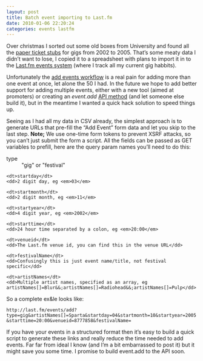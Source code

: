 ```yaml
---
layout: post
title: Batch event importing to Last.fm
date: 2010-01-06 22:20:24
categories: events lastfm
---
```


Over christmas I sorted out some old boxes from University and found all the [paper ticket stubs](http://www.flickr.com/photos/davidsingleton/tags/tickets/) for gigs from 2002 to 2005. That’s some meaty data I didn’t want to lose, I copied it to a spreadsheet with plans to import it in to the [Last.fm events system](http://last.fm/user/underpangs/events/) (where I track all my current gig habbits).

Unfortunately the [add events workflow](http://last.fm/events/add) is a real pain for adding more than one event at once, let alone the 50 I had. In the future we hope to add better support for adding multiple events, either with a new tool (aimed at promoters) or creating an _event.add_ [API method](http://last.fm/api) (and let someone else build it), but in the meantime I wanted a quick hack solution to speed things up.

Seeing as I had all my data in CSV already, the simplest approach is to generate URLs that pre-fill the “Add Event” form data and let you skip to the last step. **Note;** We use one-time form tokens to prevent XSRF attacks, so you can’t just submit the form a script. All the fields can be passed as GET variables to prefill, here are the query param names you’ll need to do this:

<dl>
<dt>type</dt>
    <dd>"gig" or "festival"</dd>

    <dt>startday</dt>
    <dd>2 digit day, eg <em>03</em>
</dd>

    <dt>startmonth</dt>
    <dd>2 digit month, eg <em>11</em>
</dd>

    <dt>startyear</dt>
    <dd>4 digit year, eg <em>2002</em>
</dd>

    <dt>starttime</dt>
    <dd>24 hour time separated by a colon, eg <em>20:00</em>
</dd>

    <dt>venueid</dt>
    <dd>The Last.fm venue id, you can find this in the venue URL</dd>

    <dt>festivalName</dt>
    <dd>Confusingly this is just event name/title, not festival specific</dd>

    <dt>artistNames</dt>
    <dd>Multiple artist names, specified as an array, eg artistNames[]=Blur&&;artistNames[]=Radiohead&&;artistNames[]=Pulp</dd>
</dl>

So a complete ex&le looks like:

`http://last.fm/events/add?type=gig&artistNames[]=Sparta&startday=04&startmonth=10&startyear=2005&starttime=20:00&venueid=8777858&festivalName=`

If you have your events in a structured format then it’s easy to build a quick script to generate these links and really reduce the time needed to add events. Far far from ideal I know (and I’m a bit embarrassed to post it) but it might save you some time. I promise to build event.add to the API soon.

